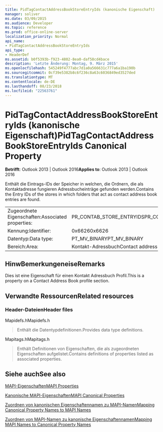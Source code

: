 ```yaml
---
title: PidTagContactAddressBookStoreEntryIds (kanonische Eigenschaft)
manager: soliver
ms.date: 03/09/2015
ms.audience: Developer
ms.topic: reference
ms.prod: office-online-server
localization_priority: Normal
api_name:
- PidTagContactAddressBookStoreEntryIds
api_type:
- HeaderDef
ms.assetid: b0f5393b-f923-4802-8ea0-daf58cd4bace
description: 'Letzte Änderung: Montag, 9. März 2015'
ms.openlocfilehash: 545249f4777abc7d1a0a566631c777a6a1ba190b
ms.sourcegitcommit: 0cf39e5382b8c6f236c8a63c6036849ed3527ded
ms.translationtype: MT
ms.contentlocale: de-DE
ms.lasthandoff: 08/23/2018
ms.locfileid: "22563761"
---
```

# <a name="pidtagcontactaddressbookstoreentryids-canonical-property"></a><span data-ttu-id="9a070-103">PidTagContactAddressBookStoreEntryIds (kanonische Eigenschaft)</span><span class="sxs-lookup"><span data-stu-id="9a070-103">PidTagContactAddressBookStoreEntryIds Canonical Property</span></span>

  
  
<span data-ttu-id="9a070-104">**Betrifft**: Outlook 2013 | Outlook 2016</span><span class="sxs-lookup"><span data-stu-id="9a070-104">**Applies to**: Outlook 2013 | Outlook 2016</span></span> 
  
<span data-ttu-id="9a070-105">Enthält die Eintrags-IDs der Speicher in welchen, die Ordnern, die als Kontaktadresse fungieren Adressbucheinträge gefunden werden.</span><span class="sxs-lookup"><span data-stu-id="9a070-105">Contains the Entry IDs of the stores in which folders that act as contact address book entries are found.</span></span>
  
|||
|:-----|:-----|
|<span data-ttu-id="9a070-106">Zugeordnete Eigenschaften:</span><span class="sxs-lookup"><span data-stu-id="9a070-106">Associated properties:</span></span>  <br/> |<span data-ttu-id="9a070-107">PR_CONTAB_STORE_ENTRYIDS</span><span class="sxs-lookup"><span data-stu-id="9a070-107">PR_CONTAB_STORE_ENTRYIDS</span></span>  <br/> |
|<span data-ttu-id="9a070-108">Kennung:</span><span class="sxs-lookup"><span data-stu-id="9a070-108">Identifier:</span></span>  <br/> |<span data-ttu-id="9a070-109">0x6626</span><span class="sxs-lookup"><span data-stu-id="9a070-109">0x6626</span></span>  <br/> |
|<span data-ttu-id="9a070-110">Datentyp:</span><span class="sxs-lookup"><span data-stu-id="9a070-110">Data type:</span></span>  <br/> |<span data-ttu-id="9a070-111">PT_MV_BINARY</span><span class="sxs-lookup"><span data-stu-id="9a070-111">PT_MV_BINARY</span></span>  <br/> |
|<span data-ttu-id="9a070-112">Bereich:</span><span class="sxs-lookup"><span data-stu-id="9a070-112">Area:</span></span>  <br/> |<span data-ttu-id="9a070-113">Kontakt-Adressbuch</span><span class="sxs-lookup"><span data-stu-id="9a070-113">Contact address book</span></span>  <br/> |
   
## <a name="remarks"></a><span data-ttu-id="9a070-114">HinwBemerkungeneise</span><span class="sxs-lookup"><span data-stu-id="9a070-114">Remarks</span></span>

<span data-ttu-id="9a070-115">Dies ist eine Eigenschaft für einen Kontakt Adressbuch Profil.</span><span class="sxs-lookup"><span data-stu-id="9a070-115">This is a property on a Contact Address Book profile section.</span></span>
  
## <a name="related-resources"></a><span data-ttu-id="9a070-116">Verwandte Ressourcen</span><span class="sxs-lookup"><span data-stu-id="9a070-116">Related resources</span></span>

### <a name="header-files"></a><span data-ttu-id="9a070-117">Header-Dateien</span><span class="sxs-lookup"><span data-stu-id="9a070-117">Header files</span></span>

<span data-ttu-id="9a070-118">Mapidefs.h</span><span class="sxs-lookup"><span data-stu-id="9a070-118">Mapidefs.h</span></span>
  
> <span data-ttu-id="9a070-119">Enthält die Datentypdefinitionen.</span><span class="sxs-lookup"><span data-stu-id="9a070-119">Provides data type definitions.</span></span>
    
<span data-ttu-id="9a070-120">Mapitags.h</span><span class="sxs-lookup"><span data-stu-id="9a070-120">Mapitags.h</span></span>
  
> <span data-ttu-id="9a070-121">Enthält Definitionen von Eigenschaften, die als zugeordneten Eigenschaften aufgelistet.</span><span class="sxs-lookup"><span data-stu-id="9a070-121">Contains definitions of properties listed as associated properties.</span></span>
    
## <a name="see-also"></a><span data-ttu-id="9a070-122">Siehe auch</span><span class="sxs-lookup"><span data-stu-id="9a070-122">See also</span></span>



[<span data-ttu-id="9a070-123">MAPI-Eigenschaften</span><span class="sxs-lookup"><span data-stu-id="9a070-123">MAPI Properties</span></span>](mapi-properties.md)
  
[<span data-ttu-id="9a070-124">Kanonische MAPI-Eigenschaften</span><span class="sxs-lookup"><span data-stu-id="9a070-124">MAPI Canonical Properties</span></span>](mapi-canonical-properties.md)
  
[<span data-ttu-id="9a070-125">Zuordnen von kanonischen Eigenschaftennamen zu MAPI-Namen</span><span class="sxs-lookup"><span data-stu-id="9a070-125">Mapping Canonical Property Names to MAPI Names</span></span>](mapping-canonical-property-names-to-mapi-names.md)
  
[<span data-ttu-id="9a070-126">Zuordnen von MAPI-Namen zu kanonische Eigenschaftennamen</span><span class="sxs-lookup"><span data-stu-id="9a070-126">Mapping MAPI Names to Canonical Property Names</span></span>](mapping-mapi-names-to-canonical-property-names.md)

